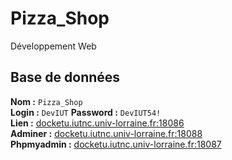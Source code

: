 # Pizza_Shop
Développement Web

## Base de données
**Nom :** `Pizza_Shop`  
**Login :** `DevIUT` **Password :** `DevIUT54!`  
**Lien :** [docketu.iutnc.univ-lorraine.fr:18086](docketu.iutnc.univ-lorraine.fr:18086)  
**Adminer :** [docketu.iutnc.univ-lorraine.fr:18088](docketu.iutnc.univ-lorraine.fr:18088)  
**Phpmyadmin :** [docketu.iutnc.univ-lorraine.fr:18087](docketu.iutnc.univ-lorraine.fr:18087)  
